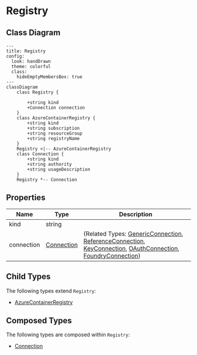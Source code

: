 # Registry

## Class Diagram

```mermaid
---
title: Registry
config:
  look: handDrawn
  theme: colorful
  class:
    hideEmptyMembersBox: true
---
classDiagram
    class Registry {
      
        +string kind
        +Connection connection
    }
    class AzureContainerRegistry {
        +string kind
        +string subscription
        +string resourceGroup
        +string registryName
    }
    Registry <|-- AzureContainerRegistry
    class Connection {
        +string kind
        +string authority
        +string usageDescription
    }
    Registry *-- Connection
```

## Properties

| Name | Type | Description |
| ---- | ---- | ----------- |
| kind | string |   |
| connection | [Connection](Connection.md) |  (Related Types: [GenericConnection](GenericConnection.md), [ReferenceConnection](ReferenceConnection.md), [KeyConnection](KeyConnection.md), [OAuthConnection](OAuthConnection.md), [FoundryConnection](FoundryConnection.md)) |

## Child Types

The following types extend `Registry`:

- [AzureContainerRegistry](AzureContainerRegistry.md)

## Composed Types

The following types are composed within `Registry`:

- [Connection](Connection.md)
